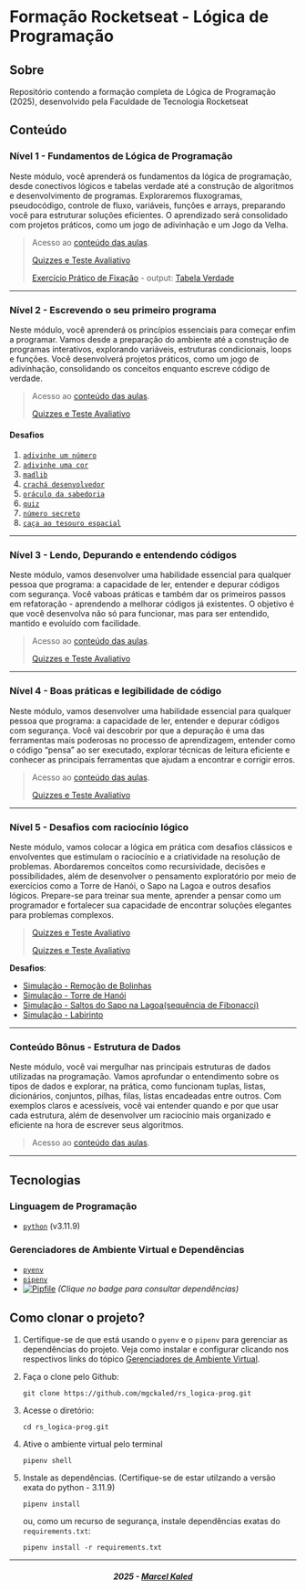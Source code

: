<!-- markdownlint-disable MD033 -->
<!-- markdownlint-disable MD014 -->

# Formação Rocketseat - Lógica de Programação

## Sobre

Repositório contendo a formação completa de Lógica de Programação (2025), desenvolvido pela Faculdade de Tecnologia Rocketseat

## Conteúdo

### Nível 1 - Fundamentos de Lógica de Programação

Neste módulo, você aprenderá os fundamentos da lógica de programação, desde conectivos lógicos e tabelas verdade até a construção de algoritmos e desenvolvimento de programas. Exploraremos fluxogramas, pseudocódigo, controle de fluxo, variáveis, funções e arrays, preparando você para estruturar soluções eficientes. O aprendizado será consolidado com projetos práticos, como um jogo de adivinhação e um Jogo da Velha.

> Acesso ao [conteúdo das aulas](.github/docs/content/notes/n1.md).
>
> [Quizzes e Teste Avaliativo](.github/docs/content/tests/t1.md#questionário-avaliativo)
>
> [Exercício Prático de Fixação](./n1/tabela_verdade.py) - output: [Tabela Verdade](./n1/tabela_verdade.md)

---

### Nível 2 - Escrevendo o seu primeiro programa

Neste módulo, você aprenderá os princípios essenciais para começar enfim a programar. Vamos desde a preparação do ambiente até a construção de programas interativos, explorando variáveis, estruturas condicionais, loops e funções. Você desenvolverá projetos práticos, como um jogo de adivinhação, consolidando os conceitos enquanto escreve código de verdade.

> Acesso ao [conteúdo das aulas](.github/docs/content/notes/n2.md).
>
> [Quizzes e Teste Avaliativo](.github/docs/content/tests/t2.md#questionário-avaliativo)

#### Desafios

1. [`adivinhe um número`](./n2/challenge/a_guess_the_number.py)
2. [`adivinhe uma cor`](./n2/challenge/b_guess_the_color.py)
3. [`madlib`](./n2/challenge/c_madlib.py)
4. [`crachá desenvolvedor`](./n2/challenge/d_dev_badge.py)
5. [`oráculo da sabedoria`](./n2/challenge/e_oracle_assistant.py.py)
6. [`quiz`](./n2/challenge/f_quiz.py)
7. [`número secreto`](./n2/challenge/g_secret_number.py)
8. [`caça ao tesouro espacial`](./n2/challenge/h_space_treasure_hunt.py)

---

### Nível 3 - Lendo, Depurando e entendendo códigos

Neste módulo, vamos desenvolver uma habilidade essencial para qualquer pessoa que programa: a capacidade de ler, entender e depurar códigos com segurança. Você vaboas práticas e também dar os primeiros passos em refatoração - aprendendo a melhorar códigos já existentes. O objetivo é que você desenvolva não só para funcionar, mas para ser entendido, mantido e evoluído com facilidade.

> Acesso ao [conteúdo das aulas](.github/docs/content/notes/n3.md).
>
> [Quizzes e Teste Avaliativo](.github/docs/content/tests/t3.md#questionário-avaliativo)

---

### Nível 4 - Boas práticas e legibilidade de código

Neste módulo, vamos desenvolver uma habilidade essencial para qualquer pessoa que programa: a capacidade de ler, entender e depurar códigos com segurança. Você vai descobrir por que a depuração é uma das ferramentas mais poderosas no processo de aprendizagem, entender como o código “pensa” ao ser executado, explorar técnicas de leitura eficiente e conhecer as principais ferramentas que ajudam a encontrar e corrigir erros.

> Acesso ao [conteúdo das aulas](.github/docs/content/notes/n4.md).
>
> [Quizzes e Teste Avaliativo](.github/docs/content/tests/t4.md#questionário-avaliativo)

---

### Nível 5 - Desafios com raciocínio lógico

Neste módulo, vamos colocar a lógica em prática com desafios clássicos e envolventes que estimulam o raciocínio e a criatividade na resolução de problemas. Abordaremos conceitos como recursividade, decisões e possibilidades, além de desenvolver o pensamento exploratório por meio de exercícios como a Torre de Hanói, o Sapo na Lagoa e outros desafios lógicos. Prepare-se para treinar sua mente, aprender a pensar como um programador e fortalecer sua capacidade de encontrar soluções elegantes para problemas complexos.

> [Quizzes e Teste Avaliativo](.github/docs/content/tests/t5.md#questionário-avaliativo)
>
> [Quizzes e Teste Avaliativo](.github/docs/content/tests/tnc1.md#questionário-avaliativo)

**Desafios**:

- [Simulação - Remoção de Bolinhas](./n5/a_ball_removal_simulation.py)
- [Simulação - Torre de Hanói](./n5/b_hanoi_tower_simulation.py)
- [Simulação - Saltos do Sapo na Lagoa(sequência de Fibonacci)](./n5/c_frog_jumps_simulation.py)
- [Simulação - Labirinto](./n5/d_maze_solver.py)

---

### Conteúdo Bônus - Estrutura de Dados

Neste módulo, você vai mergulhar nas principais estruturas de dados utilizadas na programação. Vamos aprofundar o entendimento sobre os tipos de dados e explorar, na prática, como funcionam tuplas, listas, dicionários, conjuntos, pilhas, filas, listas encadeadas entre outros. Com exemplos claros e acessíveis, você vai entender quando e por que usar cada estrutura, além de desenvolver um raciocínio mais organizado e eficiente na hora de escrever seus algoritmos.

> Acesso ao [conteúdo das aulas](.github/docs/content/notes/nc1.md).

---

## Tecnologias

### Linguagem de Programação

- [`python`](https://www.python.org/) (v3.11.9)

### Gerenciadores de Ambiente Virtual e Dependências

- [`pyenv`](https://github.com/pyenv/pyenv)
- [`pipenv`](https://pipenv.pypa.io/en/latest/)
- [![Pipfile](https://img.shields.io/badge/Consultar-Pipfile-blue?style=flat-square)](./Pipfile) _(Clique no badge para consultar dependências)_

## Como clonar o projeto?

1. Certifique-se de que está usando o `pyenv` e o `pipenv` para gerenciar as dependências do projeto. Veja como instalar e configurar clicando nos respectivos links do tópico [Gerenciadores de Ambiente Virtual](#gerenciadores-de-ambiente-virtual-e-dependências).

2. Faça o clone pelo Github:

   ```shell
   git clone https://github.com/mgckaled/rs_logica-prog.git
   ```

3. Acesse o diretório:

   ```shell
   cd rs_logica-prog.git
   ```

4. Ative o ambiente virtual pelo terminal

   ```shell
   pipenv shell
   ```

5. Instale as dependências. (Certifique-se de estar utilzando a versão exata do python - 3.11.9)

   ```shell
   pipenv install
   ```

   ou, como um recurso de segurança, instale dependências exatas do `requirements.txt`:

   ```shell
   pipenv install -r requirements.txt
   ```

---

<h5 align="center">
  2025 - <a href="https://github.com/mgckaled/">Marcel Kaled</a>
</h5>
